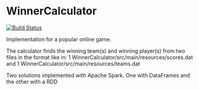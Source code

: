# WinnerCalculator

[![Build Status](https://travis-ci.com/airudah2000/WinnerCalculator.svg?token=AxWK7JPPEewkrpghB9yM&branch=master)](https://travis-ci.com/airudah2000/WinnerCalculator)

Implementation for a popular online game.

The calculator finds the winning team(s) and winning player(s) from two files in the format like in:
1 WinnerCalculator/src/main/resources/scores.dat and
1 WinnerCalculator/src/main/resources/teams.dat

Two solutions implemented with Apache Spark. One with DataFrames and the other with a RDD
